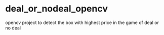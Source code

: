 # deal_or_nodeal_opencv
opencv project to detect the box with highest price in the game of deal or no deal
